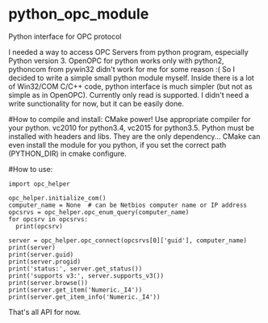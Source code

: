 # python_opc_module
Python interface for OPC protocol

I needed a way to access OPC Servers from python program, especially Python version 3.
OpenOPC for python works only with python2, pythoncom from pywin32 didn't work for me for some reason :(
So I decided to write a simple small python module myself.
Inside there is a lot of Win32/COM C/C++ code, python interface is much simpler (but not as simple as in OpenOPC).
Currently only read is supported. I didn't need a write sunctionality for now, but it can be easily done.

#How to compile and install:
CMake power! Use appropriate compiler for your python. vc2010 for python3.4, vc2015 for python3.5.
Python must be installed with headers and libs. They are the only dependency...
CMake can even install the module for you python, if you set the correct path (PYTHON_DIR) in cmake configure.

#How to use:
```
import opc_helper

opc_helper.initialize_com()
computer_name = None  # can be Netbios computer name or IP address
opcsrvs = opc_helper.opc_enum_query(computer_name)
for opcsrv in opcsrvs:
  print(opcsrv)

server = opc_helper.opc_connect(opcsrvs[0]['guid'], computer_name)
print(server)
print(server.guid)
print(server.progid)
print('status:', server.get_status())
print('supports v3:', server.supports_v3())
print(server.browse())
print(server.get_item('Numeric._I4'))
print(server.get_item_info('Numeric._I4'))
```

That's all API for now.
